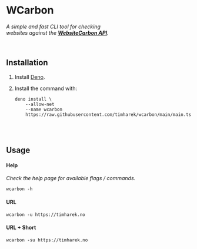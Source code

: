 
# WCarbon

*A simple and fast CLI tool for checking* <br>
*websites against the **[WebsiteCarbon API]**.*

<br>

## Installation

1.  Install [Deno].

2.  Install the command with:

    ```shell
    deno install \
        --allow-net
        --name wcarbon
        https://raw.githubusercontent.com/timharek/wcarbon/main/main.ts
    ```

<br>
<br>

## Usage

#### Help

*Check the help page for available flags / commands.*

```shell
wcarbon -h
```

#### URL

```shell
wcarbon -u https://timharek.no
```

#### URL + Short

```shell
wcarbon -su https://timharek.no
```

<br>


<!----------------------------------------------------------------------------->

[WebsiteCarbon API]: https://api.websitecarbon.com/
[Deno]: https://deno.land